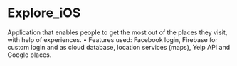 # Explore_iOS
Application that enables people to get the most out of the places they visit, with help of experiences.
•	Features used: Facebook login, Firebase for custom login and as cloud database, location services (maps), Yelp API and Google places.

